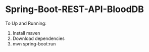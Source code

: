 # Spring-Boot-REST-API-BloodDB

To Up and Running: 

1. Install maven
2. Download dependencies 
3. mvn spring-boot:run

